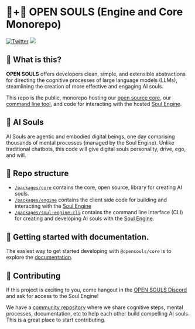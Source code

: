# 🤖+👱 OPEN SOULS (Engine and Core Monorepo)

[![Twitter](https://img.shields.io/twitter/url/https/twitter.com/OpenSoulsPBC.svg?style=social&label=Follow%20%40OpenSoulsPBC)](https://twitter.com/OpenSoulsPBC) [![](https://dcbadge.vercel.app/api/server/FCPcCUbw3p?compact=true&style=flat)](https://discord.gg/opensouls)

## 🤔 What is this?

**OPEN SOULS** offers developers clean, simple, and extensible abstractions for directing the cognitive processes of large language models (LLMs), steamlining the creation of more effective and engaging AI souls.

This repo is the public, monorepo hosting our [open source core](./packages/core), our [command line tool](./packages/soul-engine-cli/), and code for interacting with the hosted [Soul Engine](https://docs.souls.chat).

## 💫 AI Souls

AI Souls are agentic and embodied digital beings, one day comprising thousands of mental processes (managed by the Soul Engine). Unlike traditional chatbots, this code will give digital souls personality, drive, ego, and will.

## 📖 Repo structure

- [`/packages/core`](./packages/core) contains the core, open source, library for creating AI souls.
- [`/packages/engine`](./packages/engine) contains the client side code for building and interacting with the [Soul Engine](https://docs.souls.chat)
- [`/packages/soul-engine-cli`](./packages/soul-engine-cli/) contains the command line interface (CLI) for creating and developing AI souls with the [Soul Engine](https://docs.souls.chat).

## 🚀 Getting started with documentation.

The easiest way to get started developing with `@opensouls/core` is to explore the [documentation](https://docs.souls.chat/core).

## 👏 Contributing

If this project is exciting to you, come hangout in the [OPEN SOULS Discord](https://discord.gg/opensouls) and ask for access to the Soul Engine!

We have a [community repository](https://github.com/opensouls/community) where we share cognitive steps, mental processes, documentation, etc to help each other build compelling AI souls. This is a great place to start contributing.

